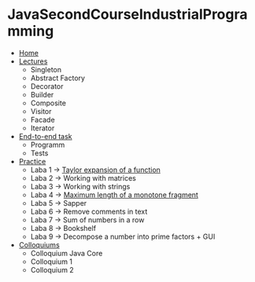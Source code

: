 # JavaSecondCourseIndustrialProgramming
- [Home](https://github.com/KristianKuznetsov/top-levelInformationRepository)
- [Lectures](https://github.com/KristianKuznetsov/avaSecondCourseLectures)
  - Singleton
  - Abstract Factory
  - Decorator
  - Builder
  - Composite
  - Visitor
  - Facade
  - Iterator
- [End-to-end task](https://github.com/KristianKuznetsov/JavaSecondCourseEnd-to-endTask)
  - Programm
  - Tests
- [Practice](https://github.com/KristianKuznetsov/JavaPractice)
  - Laba 1 -> [Taylor expansion of a function](https://github.com/KristianKuznetsov/JavaPractice/tree/main/Taylor%20expansion%20of%20a%20function)
  - Laba 2 -> Working with matrices
  - Laba 3 -> Working with strings
  - Laba 4 -> [Maximum length of a monotone fragment](https://github.com/KristianKuznetsov/JavaPractice/tree/main/Maximum%20length%20of%20a%20monotone%20fragment)
  - Laba 5 -> Sapper
  - Laba 6 -> Remove comments in text
  - Laba 7 -> Sum of numbers in a row
  - Laba 8 -> Bookshelf
  - Laba 9 -> Decompose a number into prime factors + GUI
- [Colloquiums](https://github.com/KristianKuznetsov/JavaSecondCourseColloquiums)
  - Сolloquium Java Core
  - Сolloquium 1
  - Сolloquium 2
